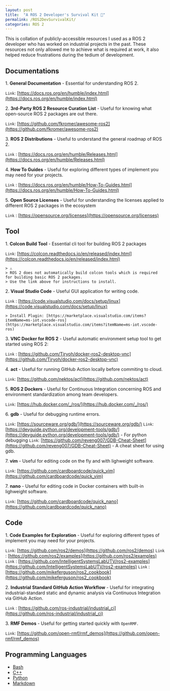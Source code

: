 ```yaml
---
layout: post
title:  "A ROS 2 Developer's Survival Kit 🧰"
permalink: /ROS2DevSurvivalKit/
categories: ROS 2
---
```


This is collation of publicly-accessible resources I used as a ROS 2 developer who has worked on industrial projects in the past.
These resources not only allowed me to achieve what is required at work, it also helped reduce frustrations during the tedium of development.

##  **Documentations**

1\. **General Documentation** - Essential for understanding ROS 2.

`Link`: [https://docs.ros.org/en/humble/index.html](https://docs.ros.org/en/humble/index.html)

2\. **3rd-Party ROS 2 Resource Curation List** - Useful for knowing what open-source ROS 2 packages are out there.

`Link`: [https://github.com/fkromer/awesome-ros2](https://github.com/fkromer/awesome-ros2)

3\. **ROS 2  Distributions** - Useful to understand the general roadmap of ROS 2.

`Link` : [https://docs.ros.org/en/humble/Releases.html](https://docs.ros.org/en/humble/Releases.html)

4\. **How To Guides** - Useful for exploring different types of implement you may need for your projects.

`Link` : [https://docs.ros.org/en/humble/How-To-Guides.html](https://docs.ros.org/en/humble/How-To-Guides.html)

5\. **Open Source Licenses** - Useful for understanding the licenses applied to different ROS 2 packages in the ecosystem

`Link` : [https://opensource.org/licenses](https://opensource.org/licenses)

## **Tool**

1\. **Colcon Build Tool** - Essential cli tool for building ROS 2 packages

`Link`: [https://colcon.readthedocs.io/en/released/index.html](https://colcon.readthedocs.io/en/released/index.html)

    > ⚠️
    > ROS 2 does not automatically build colcon tools which is required for building basic ROS 2 packages. 
    > Use the link above for instructions to install. 

2\. **Visual Studio Code** - Useful GUI application for writing code.

`Link` : [https://code.visualstudio.com/docs/setup/linux](https://code.visualstudio.com/docs/setup/linux)

    > Install Plugin: [https://marketplace.visualstudio.com/items?itemName=ms-iot.vscode-ros](https://marketplace.visualstudio.com/items?itemName=ms-iot.vscode-ros)

3\. **VNC Docker for ROS 2** - Useful automatic environment setup tool to get started using ROS 2:

`Link` : [https://github.com/Tiryoh/docker-ros2-desktop-vnc](https://github.com/Tiryoh/docker-ros2-desktop-vnc)

4\. **act** - Useful for running GitHub Action locally before commiting to cloud.

`Link`: [https://github.com/nektos/act](https://github.com/nektos/act)

5\. **ROS 2 Dockers** - Useful for Continuous Integration concerning ROS and environment standardization among team developers.

`Link`: [https://hub.docker.com/_/ros/](https://hub.docker.com/_/ros/)

6\. **gdb** - Useful for debugging runtime errors.

`Link`: [https://sourceware.org/gdb/](https://sourceware.org/gdb/)
`Link`: [https://devguide.python.org/development-tools/gdb/](https://devguide.python.org/development-tools/gdb/) - For python debugging
`Link`: [https://github.com/reveng007/GDB-Cheat-Sheet](https://github.com/reveng007/GDB-Cheat-Sheet) - A cheat sheet for using gdb.

7\. **vim** - Useful for editing code on the fly and with lighweight software.

`Link`: [https://github.com/cardboardcode/quick_vim](https://github.com/cardboardcode/quick_vim)

7\. **nano** - Useful for editing code in Docker containers with built-in lighweight software.

`Link`: [https://github.com/cardboardcode/quick_nano](https://github.com/cardboardcode/quick_nano)

## **Code**

1\. **Code Examples for Exploration** - Useful for exploring different types of implement you may need for your projects.

`Link`: [https://github.com/ros2/demos](https://github.com/ros2/demos)
`Link` : [https://github.com/ros2/examples](https://github.com/ros2/examples)
`Link` : [https://github.com/IntelligentSystemsLabUTV/ros2-examples](https://github.com/IntelligentSystemsLabUTV/ros2-examples)
`Link` : [https://github.com/mikeferguson/ros2_cookbook](https://github.com/mikeferguson/ros2_cookbook)

2\. **Industrial Standard GitHub Action Workflow** - Useful for integrating industrial-standard static and dynamic analysis via Continuous Integration via GitHub Action.

`Link` : [https://github.com/ros-industrial/industrial_ci](https://github.com/ros-industrial/industrial_ci)

3\. **RMF Demos** - Useful for getting started quickly with `OpenRMF`.

`Link`: [https://github.com/open-rmf/rmf_demos](https://github.com/open-rmf/rmf_demos)

## **Programming Languages**

- [Bash](https://www.gnu.org/software/bash/)
- [C++](https://cplusplus.com/)
- [Python](https://www.python.org/)
- [Markdown](https://www.markdownguide.org/)

